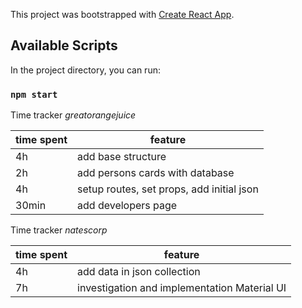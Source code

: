 This project was bootstrapped with [Create React App](https://github.com/facebook/create-react-app).

## Available Scripts

In the project directory, you can run:

### `npm start`

Time tracker
*greatorangejuice*

| time spent | feature |
|-------------|-------------|
| 4h | add base structure |
| 2h | add persons cards with database |
| 4h | setup routes, set props, add initial json |
| 30min | add developers page |

Time tracker
*natescorp*

| time spent | feature |
|-------------|-------------|
| 4h | add data in json collection |
| 7h | investigation and implementation Material UI |

